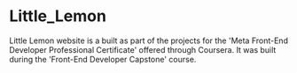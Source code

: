 # Little_Lemon
 Little Lemon website is a built as part of the projects for the 'Meta Front-End Developer Professional Certificate' offered through Coursera. It was built during the 'Front-End Developer Capstone' course.
